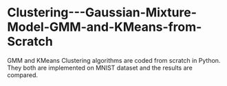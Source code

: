 # Clustering---Gaussian-Mixture-Model-GMM-and-KMeans-from-Scratch
GMM and KMeans Clustering algorithms are coded from scratch in Python. They both are implemented on MNIST dataset and the results are compared.
